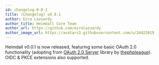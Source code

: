 ```yaml
---
id: changelog-0-0-1
title: (Changelog) v0.0.1
author: Ezra Lazuardy
author_title: Heimdall Core Team
author_url: https://github.com/ezralazuardy
author_image_url: https://avatars3.githubusercontent.com/u/24422019
---
```


Heimdall v0.0.1 is now released, featuring some basic OAuth 2.0 functionality (adopting from [OAuth 2.0 Server](https://github.com/thephpleague/oauth2-server)
library by [thephpleague](https://github.com/thephpleague/oauth2-server)). OIDC & PKCE extensions also supported.
